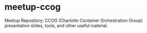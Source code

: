 # meetup-ccog
Meetup Repository: CCOG (Charlotte Container Orchestration Group) presentation slides, tools, and other useful material.
